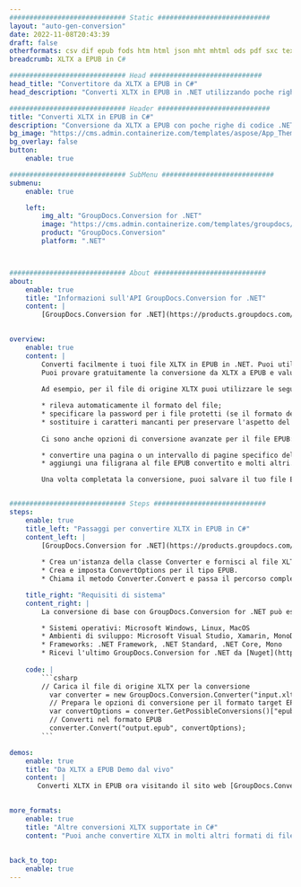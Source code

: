 ```yaml
---
############################# Static ############################
layout: "auto-gen-conversion"
date: 2022-11-08T20:43:39
draft: false
otherformats: csv dif epub fods htm html json mht mhtml ods pdf sxc tex tsv xlam xls xlsb xlsm xlsx xlt xltm xltx xml xps
breadcrumb: XLTX a EPUB in C#

############################# Head ############################
head_title: "Convertitore da XLTX a EPUB in C#"
head_description: "Converti XLTX in EPUB in .NET utilizzando poche righe di codice. Utilizza l'API di conversione dei documenti di GroupDocs per convertire oltre 160 formati di file."

############################# Header ############################
title: "Converti XLTX in EPUB in C#"
description: "Conversione da XLTX a EPUB con poche righe di codice .NET"
bg_image: "https://cms.admin.containerize.com/templates/aspose/App_Themes/V3/images/bg/header1.png"
bg_overlay: false
button:
    enable: true

############################# SubMenu ############################
submenu:
    enable: true

    left:
        img_alt: "GroupDocs.Conversion for .NET"
        image: "https://cms.admin.containerize.com/templates/groupdocs/images/product-logos/90x90-noborder/groupdocs-conversion-net.png"
        product: "GroupDocs.Conversion"
        platform: ".NET"



############################# About ############################
about:
    enable: true
    title: "Informazioni sull'API GroupDocs.Conversion for .NET"
    content: |
        [GroupDocs.Conversion for .NET](https://products.groupdocs.com/conversion/net/) può essere utilizzato per convertire Microsoft Word, Excel, PowerPoint, PDF, Visio e altri formati. GroupDocs.Conversion è un'API standalone adatta per sistemi interni e back-end in cui sono richieste prestazioni elevate. Non dipende da alcun software come Microsoft o Open Office.
    

overview:
    enable: true
    content: |
        Converti facilmente i tuoi file XLTX in EPUB in .NET. Puoi utilizzare solo un paio di righe di codice C# in qualsiasi piattaforma a tua scelta come: Windows, Linux, macOS.
        Puoi provare gratuitamente la conversione da XLTX a EPUB e valutare la qualità dei risultati della conversione. Insieme a semplici scenari di conversione di file, puoi provare opzioni più avanzate per caricare il file di origine XLTX e per salvare il risultato di output EPUB. 
        
        Ad esempio, per il file di origine XLTX puoi utilizzare le seguenti opzioni di caricamento:

        * rileva automaticamente il formato del file;
        * specificare la password per i file protetti (se il formato del file lo supporta);
        * sostituire i caratteri mancanti per preservare l'aspetto del documento.
        
        Ci sono anche opzioni di conversione avanzate per il file EPUB:

        * convertire una pagina o un intervallo di pagine specifico del documento;
        * aggiungi una filigrana al file EPUB convertito e molti altri.

        Una volta completata la conversione, puoi salvare il tuo file EPUB nel percorso del file locale o in qualsiasi archivio di terze parti come FTP, Amazon S3, Google Drive, Dropbox ecc. Nota: per convertire XLTX in {{ TO}} non è necessario alcun software aggiuntivo installato, come MS Office, Open Office, Adobe Acrobat Reader ecc.


############################# Steps ############################
steps:
    enable: true
    title_left: "Passaggi per convertire XLTX in EPUB in C#"
    content_left: |
        [GroupDocs.Conversion for .NET](https://products.groupdocs.com/conversion/net/) consente agli sviluppatori di convertire facilmente un file XLTX in EPUB con poche righe di codice.
        
        * Crea un'istanza della classe Converter e fornisci al file XLTX il percorso completo
        * Crea e imposta ConvertOptions per il tipo EPUB.
        * Chiama il metodo Converter.Convert e passa il percorso completo e il formato (EPUB) come parametro

    title_right: "Requisiti di sistema"
    content_right: |
        La conversione di base con GroupDocs.Conversion for .NET può essere eseguita in pochi semplici passaggi. Le nostre API sono supportate su tutte le principali piattaforme e sistemi operativi. Prima di eseguire il codice seguente, assicurati di avere i seguenti prerequisiti installati sul tuo sistema.

        * Sistemi operativi: Microsoft Windows, Linux, MacOS
        * Ambienti di sviluppo: Microsoft Visual Studio, Xamarin, MonoDevelop
        * Frameworks: .NET Framework, .NET Standard, .NET Core, Mono
        * Ricevi l'ultimo GroupDocs.Conversion for .NET da [Nuget](https://www.nuget.org/packages/groupdocs.conversion)
         
    code: |
        ```csharp    
        // Carica il file di origine XLTX per la conversione
          var converter = new GroupDocs.Conversion.Converter("input.xltx");
          // Prepara le opzioni di conversione per il formato target EPUB
          var convertOptions = converter.GetPossibleConversions()["epub"].ConvertOptions;
          // Converti nel formato EPUB
          converter.Convert("output.epub", convertOptions);
        ```

demos:
    enable: true
    title: "Da XLTX a EPUB Demo dal vivo"
    content: |
       Converti XLTX in EPUB ora visitando il sito web [GroupDocs.Conversion App](https://products.groupdocs.app/conversion/family). La demo online presenta i seguenti vantaggi
          

more_formats:
    enable: true
    title: "Altre conversioni XLTX supportate in C#"
    content: "Puoi anche convertire XLTX in molti altri formati di file. Si prega di consultare l'elenco di seguito."
       
       
back_to_top:
    enable: true
---
```

